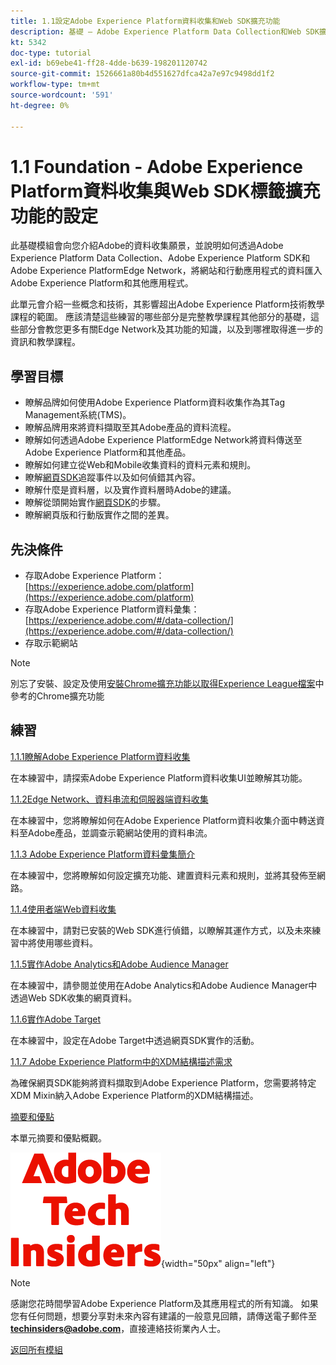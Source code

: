 ```yaml
---
title: 1.1設定Adobe Experience Platform資料收集和Web SDK擴充功能
description: 基礎 — Adobe Experience Platform Data Collection和Web SDK擴充功能的設定
kt: 5342
doc-type: tutorial
exl-id: b69ebe41-ff28-4dde-b639-198201120742
source-git-commit: 1526661a80b4d551627dfca42a7e97c9498dd1f2
workflow-type: tm+mt
source-wordcount: '591'
ht-degree: 0%

---
```


# 1.1 Foundation - Adobe Experience Platform資料收集與Web SDK標籤擴充功能的設定

此基礎模組會向您介紹Adobe的資料收集願景，並說明如何透過Adobe Experience Platform Data Collection、Adobe Experience Platform SDK和Adobe Experience PlatformEdge Network，將網站和行動應用程式的資料匯入Adobe Experience Platform和其他應用程式。

此單元會介紹一些概念和技術，其影響超出Adobe Experience Platform技術教學課程的範圍。 應該清楚這些練習的哪些部分是完整教學課程其他部分的基礎，這些部分會教您更多有關Edge Network及其功能的知識，以及到哪裡取得進一步的資訊和教學課程。

## 學習目標

- 瞭解品牌如何使用Adobe Experience Platform資料收集作為其Tag Management系統(TMS)。
- 瞭解品牌用來將資料擷取至其Adobe產品的資料流程。
- 瞭解如何透過Adobe Experience PlatformEdge Network將資料傳送至Adobe Experience Platform和其他產品。
- 瞭解如何建立從Web和Mobile收集資料的資料元素和規則。
- 瞭解[網頁SDK](https://experienceleague.adobe.com/en/docs/experience-platform/web-sdk/home)追蹤事件以及如何偵錯其內容。
- 瞭解什麼是資料層，以及實作資料層時Adobe的建議。
- 瞭解從頭開始實作[網頁SDK](https://experienceleague.adobe.com/en/docs/experience-platform/web-sdk/home)的步驟。
- 瞭解網頁版和行動版實作之間的差異。

## 先決條件

- 存取Adobe Experience Platform： [https://experience.adobe.com/platform](https://experience.adobe.com/platform)
- 存取Adobe Experience Platform資料彙集： [https://experience.adobe.com/#/data-collection/](https://experience.adobe.com/#/data-collection/)
- 存取示範網站

>[!NOTE]
>
>別忘了安裝、設定及使用[安裝Chrome擴充功能以取得Experience League檔案](../../gettingstarted/gettingstarted/ex1.md)中參考的Chrome擴充功能

## 練習

[1.1.1瞭解Adobe Experience Platform資料收集](./ex1.md)

在本練習中，請探索Adobe Experience Platform資料收集UI並瞭解其功能。

[1.1.2Edge Network、資料串流和伺服器端資料收集](./ex2.md)

在本練習中，您將瞭解如何在Adobe Experience Platform資料收集介面中轉送資料至Adobe產品，並調查示範網站使用的資料串流。

[1.1.3 Adobe Experience Platform資料彙集簡介](./ex3.md)

在本練習中，您將瞭解如何設定擴充功能、建置資料元素和規則，並將其發佈至網路。

[1.1.4使用者端Web資料收集](./ex4.md)

在本練習中，請對已安裝的Web SDK進行偵錯，以瞭解其運作方式，以及未來練習中將使用哪些資料。

[1.1.5實作Adobe Analytics和Adobe Audience Manager](./ex5.md)

在本練習中，請參閱並使用在Adobe Analytics和Adobe Audience Manager中透過Web SDK收集的網頁資料。

[1.1.6實作Adobe Target](./ex6.md)

在本練習中，設定在Adobe Target中透過網頁SDK實作的活動。

[1.1.7 Adobe Experience Platform中的XDM結構描述需求](./ex7.md)

為確保網頁SDK能夠將資料擷取到Adobe Experience Platform，您需要將特定XDM Mixin納入Adobe Experience Platform的XDM結構描述。

[摘要和優點](./summary.md)

本單元摘要和優點概觀。

![技術內部人士](./../../../assets/images/techinsiders.png){width="50px" align="left"}

>[!NOTE]
>
>感謝您花時間學習Adobe Experience Platform及其應用程式的所有知識。 如果您有任何問題，想要分享對未來內容有建議的一般意見回饋，請傳送電子郵件至&#x200B;**techinsiders@adobe.com**，直接連絡技術業內人士。

[返回所有模組](../../../overview.md)

